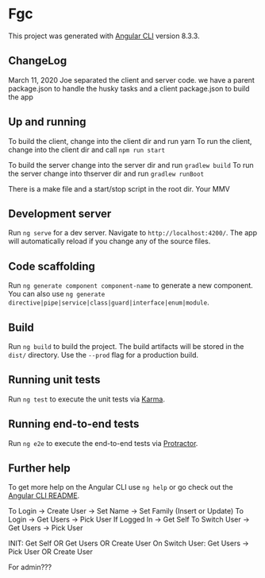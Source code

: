 # Fgc

This project was generated with [Angular CLI](https://github.com/angular/angular-cli) version 8.3.3.

## ChangeLog

March 11, 2020 Joe separated the client and server code.
    we have a parent package.json to handle the husky tasks
    and a client package.json to build the app

## Up and running

To build the client, change into the client dir and run yarn 
To run the client, change into the client dir and call `npm run start`

To build the server change into the server dir and run `gradlew build` 
To run the server change into thserver dir and run `gradlew runBoot`

There is a make file and a start/stop script in the root dir. Your MMV

## Development server

Run `ng serve` for a dev server. Navigate to `http://localhost:4200/`. The app will automatically reload if you change any of the source files.

## Code scaffolding

Run `ng generate component component-name` to generate a new component. You can also use `ng generate directive|pipe|service|class|guard|interface|enum|module`.

## Build

Run `ng build` to build the project. The build artifacts will be stored in the `dist/` directory. Use the `--prod` flag for a production build.

## Running unit tests

Run `ng test` to execute the unit tests via [Karma](https://karma-runner.github.io).

## Running end-to-end tests

Run `ng e2e` to execute the end-to-end tests via [Protractor](http://www.protractortest.org/).

## Further help

To get more help on the Angular CLI use `ng help` or go check out the [Angular CLI README](https://github.com/angular/angular-cli/blob/master/README.md).


To Login -> Create User -> Set Name -> Set Family (Insert or Update)
To Login -> Get Users -> Pick User
If Logged In -> Get Self
To Switch User -> Get Users -> Pick User


INIT: Get Self OR Get Users OR Create User
On Switch User: Get Users -> Pick User OR Create User


For admin???

